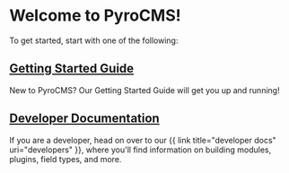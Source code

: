 # Welcome to PyroCMS!

To get started, start with one of the following:

<h2><a href="getting-started">Getting Started Guide</a></h2>

New to PyroCMS? Our Getting Started Guide will get you up and running!

<h2><a href="getting-started">Developer Documentation</a></h2>

If you are a developer, head on over to our {{ link title="developer docs" uri="developers" }}, where you'll find information on building modules, plugins, field types, and more.